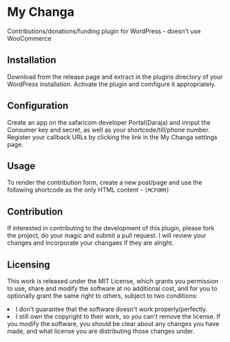 # My Changa
Contributions/donations/funding plugin for WordPress - doesn't use WooCommerce

## Installation
Download from the release page and extract in the plugins directory of your WordPress installation. Activate the plugin and comfigure it appropriately.

## Configuration
Create an app on the safaricom developer Portal(Daraja) and innput the Consumer key and secret, as well as your shortcode/till/phone number. Register your callback URLs by clicking the link in the My Changa settings page.

## Usage
To render the contribution form, create a new post/page and use the following shortcode as the only HTML content - `[MCFORM]`

## Contribution
If interested in contributing to the development of this plugin, please fork the project, do your magic and submit a pull request. I will review your changes and incorporate your changaes if they are alright.

## Licensing
This work is released under the MIT License, which grants you permission to use, share and modify the software at no additional cost, and for you to optionally grant the same right to others, subject to two conditions:

<li>I don't guarantee that the software doesn't work properly/perfectly.</li>
<li>I still own the copyright to their work, so you can't remove the license. If you modify the software, you should be clear about any changes you have made, and what license you are distributing those changes under.</li>
